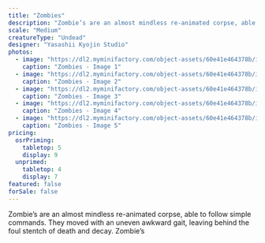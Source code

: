 ```yaml
---
title: "Zombies"
description: "Zombie’s are an almost mindless re-animated corpse, able to follow simple commands. They moved with an uneven awkward gait, leaving behind the foul stentch of death and decay. Zombie’s"
scale: "Medium"
creatureType: "Undead"
designer: "Yasashii Kyojin Studio"
photos:
  - image: "https://dl2.myminifactory.com/object-assets/60e41e464378b/images/720X720-zombies-all-ps.jpg"
    caption: "Zombies - Image 1"
  - image: "https://dl2.myminifactory.com/object-assets/60e41e464378b/images/720X720-zombies-02.jpg"
    caption: "Zombies - Image 2"
  - image: "https://dl2.myminifactory.com/object-assets/60e41e464378b/images/720X720-image1-2.jpg"
    caption: "Zombies - Image 3"
  - image: "https://dl2.myminifactory.com/object-assets/60e41e464378b/images/720X720-image0-3.jpg"
    caption: "Zombies - Image 4"
  - image: "https://dl2.myminifactory.com/object-assets/60e41e464378b/images/720X720-zombies-ps.jpg"
    caption: "Zombies - Image 5"
pricing:
  osrPriming:
    tabletop: 5
    display: 9
  unprimed:
    tabletop: 4
    display: 7
featured: false
forSale: false
---
```


Zombie’s are an almost mindless re-animated corpse, able to follow simple commands. They moved with an uneven awkward gait, leaving behind the foul stentch of death and decay. Zombie’s